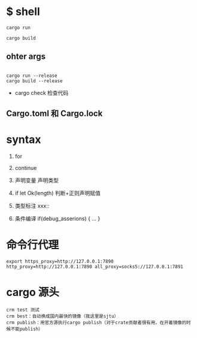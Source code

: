 # $ shell

```shell
cargo run

cargo build
```

## ohter args

```shell

cargo run --release
cargo build --release

```

- cargo check 检查代码

## Cargo.toml 和 Cargo.lock

# syntax

1. for

2. continue

3. 声明变量 声明类型

4. if let Ok(length) 判断+正则声明赋值

5. 类型标注 xxx::<f32>

6. 条件编译 if(debug_asserions) { ... }

# 命令行代理

```shell
export https_proxy=http://127.0.0.1:7890 http_proxy=http://127.0.0.1:7890 all_proxy=socks5://127.0.0.1:7891

```

# cargo 源头

```shell
crm test 测试
crm best：自动换成国内最快的镜像（我这里是sjtu）
crm publish：用官方源执行cargo publish（对于crate贡献者很有用，在开着镜像的时候不能publish）
```
